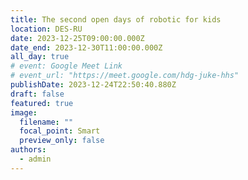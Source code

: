 ```yaml
---
title: The second open days of robotic for kids
location: DES-RU
date: 2023-12-25T09:00:00.000Z
date_end: 2023-12-30T11:00:00.000Z
all_day: true
# event: Google Meet Link
# event_url: "https://meet.google.com/hdg-juke-hhs"
publishDate: 2023-12-24T22:50:40.880Z
draft: false
featured: true
image:
  filename: ""
  focal_point: Smart
  preview_only: false
authors:
  - admin
---
```



